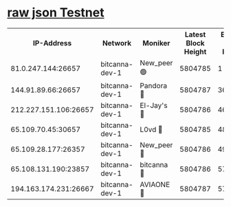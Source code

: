 [raw json Testnet](https://rpc-check.bcat.stavr.tech/bcat/rpc-bcat-result.json)
=


<table><tr><th>IP-Address</th><th>Network</th><th>Moniker</th><th>Latest Block Height</th><th>Earliest Block Height</th><th>Catching Up</th><th>Tx Index</th><th>Voting Power</th><th>Scan Time</th></tr><tr><td>81.0.247.144:26657</td><td>bitcanna-dev-1</td><td>New_peer 🟢</td><td>5804785</td><td>1</td><td>False</td><td>on</td><td>0</td><td>2024-01-03T09:16:21.689893483UTC</td></tr><tr><td>144.91.89.66:26657</td><td>bitcanna-dev-1</td><td>Pandora 🔴</td><td>5804787</td><td>3675711</td><td>False</td><td>on</td><td>2096387</td><td>2024-01-03T09:16:31.512401118UTC</td></tr><tr><td>212.227.151.106:26657</td><td>bitcanna-dev-1</td><td>El-Jay's 🔴</td><td>5804786</td><td>4670391</td><td>False</td><td>on</td><td>2218164</td><td>2024-01-03T09:16:28.479155240UTC</td></tr><tr><td>65.109.70.45:30657</td><td>bitcanna-dev-1</td><td>L0vd 🔴</td><td>5804785</td><td>4828155</td><td>False</td><td>on</td><td>7920</td><td>2024-01-03T09:16:22.076288765UTC</td></tr><tr><td>65.109.28.177:26357</td><td>bitcanna-dev-1</td><td>New_peer 🔴</td><td>5804786</td><td>4952911</td><td>False</td><td>on</td><td>2237067</td><td>2024-01-03T09:16:28.813996165UTC</td></tr><tr><td>65.108.131.190:23857</td><td>bitcanna-dev-1</td><td>bitcanna 🔴</td><td>5804786</td><td>5704786</td><td>False</td><td>off</td><td>82368</td><td>2024-01-03T09:16:29.163293760UTC</td></tr><tr><td>194.163.174.231:26667</td><td>bitcanna-dev-1</td><td>AVIAONE 🔴</td><td>5804787</td><td>5798281</td><td>False</td><td>on</td><td>1949865</td><td>2024-01-03T09:16:33.986828405UTC</td></tr></table>
